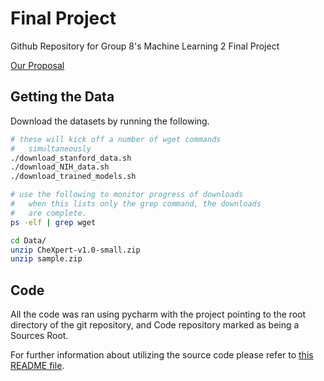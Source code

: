 # Final Project

Github Repository for Group 8's Machine Learning 2 Final Project

[Our Proposal](Group-Proposal/)

## Getting the Data

Download the datasets by running the following.

```bash
# these will kick off a number of wget commands
#   simultaneously
./download_stanford_data.sh
./download_NIH_data.sh
./download_trained_models.sh

# use the following to monitor progress of downloads
#   when this lists only the grep command, the downloads
#   are complete.
ps -elf | grep wget

cd Data/
unzip CheXpert-v1.0-small.zip
unzip sample.zip
```

## Code 

All the code was ran using pycharm with the project pointing to the
root directory of the git repository, and Code repository marked as 
being a Sources Root. 

For further information about utilizing the source code please refer
to [this README file](Code/README.md).
